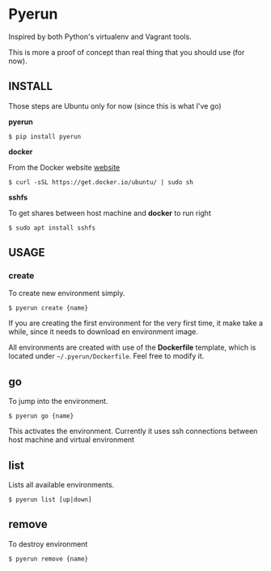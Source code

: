 # Pyerun

Inspired by both Python's virtualenv and Vagrant tools.

This is more a proof of concept than real thing that you should use (for now).


## INSTALL


Those steps are Ubuntu only for now (since this is what I've go)

**pyerun**

	$ pip install pyerun

**docker**

From the Docker website [website](http://docs.docker.com/installation/ubuntulinux/#ubuntu-trusty-1404-lts-64-bit)

	$ curl -sSL https://get.docker.io/ubuntu/ | sudo sh

**sshfs**

To get shares between host machine and **docker** to run right

	$ sudo apt install sshfs 


## USAGE


### create

To create new environment simply.

	$ pyerun create {name}

If you are creating the first environment for the very first time, it make take a while, since it needs to download en environment image.

All environments are created with use of the **Dockerfile** template, which is located under `~/.pyerun/Dockerfile`. Feel free to modify it.

## go

To jump into the environment.

	$ pyerun go {name}

This activates the environment. Currently it uses ssh connections between host machine and virtual environment 

## list

Lists all available environments.
 
	$ pyerun list [up|down]

## remove

To destroy environment

	$ pyerun remove {name}
